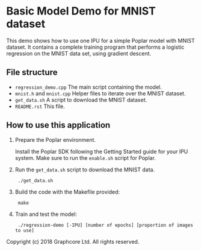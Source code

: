 # Basic Model Demo for MNIST dataset

This demo shows how to use one IPU for a simple Poplar model with MNIST dataset.
It contains a complete training program that performs a logistic
regression on the MNIST data set, using gradient descent.

## File structure

* `regression_demo.cpp` The main script containing the model.
* `mnist.h` and `mnist.cpp` Helper files to iterate over the MNIST dataset.
* `get_data.sh` A script to download the MNIST dataset.
* `README.rst` This file.

## How to use this application
1) Prepare the Poplar environment.

   Install the Poplar SDK following the Getting Started guide for your IPU system.
   Make sure to run the `enable.sh` script for Poplar.

2) Run the ``get_data.sh`` script to download the MNIST data.

        ./get_data.sh

3) Build the code with the Makefile provided:

        make

4) Train and test the model:

        ./regression-demo [-IPU] [number of epochs] [proportion of images to use]

Copyright (c) 2018 Graphcore Ltd. All rights reserved.
